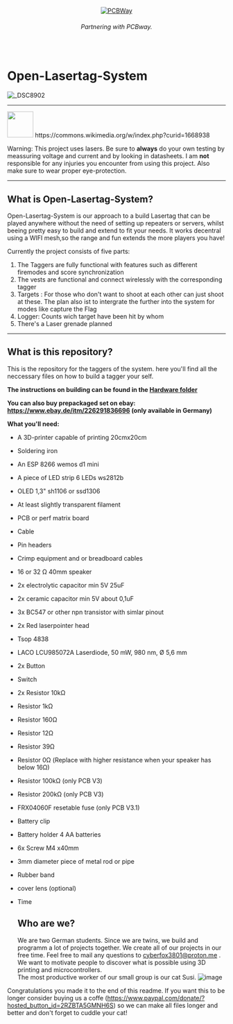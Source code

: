 <div align="center">
  
[![PCBWay](https://github.com/user-attachments/assets/d836a4a7-516c-4f2f-8547-6fc7cfca758b)](www.pcbway.com)
###### Partnering with PCBway.
</div>
<br/>

# Open-Lasertag-System

![_DSC8902](https://github.com/user-attachments/assets/2fc5b138-46ba-4c61-b85c-79018dc33adf)

---

<img src="https://github.com/user-attachments/assets/9b382106-baaf-4b78-8249-ecbceb030ddd" width="60">
https://commons.wikimedia.org/w/index.php?curid=1668938

Warning: This project uses lasers. Be sure to **always** do your own testing by meassuring voltage and current and by looking in datasheets. I am **not** responsible for any injuries you encounter from using this project. Also make sure to wear proper eye-protection.

---

<h2>What is Open-Lasertag-System?</h2>
Open-Lasertag-System is our approach to a build Lasertag that can be played anywhere without the need of setting up repeaters or servers, whilst beeing pretty easy to build and extend to fit your needs. It works decentral using a WIFI mesh,so the range and fun extends the more players you have!

Currently the project consists of five parts:

1.  The Taggers are fully functional with features such as different firemodes and score synchronization
2.  The vests are functional and connect wirelessly with the corresponding tagger
3.  Targets : For those who don't want to shoot at each other can just shoot at these. The plan also ist to intergrate the further into the system for modes like capture the Flag
4.  Logger: Counts wich target have been hit by whom
5.  There's a Laser grenade planned

---

<h2>What is this repository?</h2>

This is the repository for the taggers of the system. here you'll find all the neccessary files on how to build a tagger your self.

**The instructions on building can be found in the <a href="https://github.com/CheatingBoy6890/Open-Lasertag-System-Tagger/tree/main/Hardware">Hardware folder</a>**

**You can also buy prepackaged set on ebay: https://www.ebay.de/itm/226291836696 (only available in Germany)**

**What you'll need:**

- A 3D-printer capable of printing 20cmx20cm
- Soldering iron
- An ESP 8266 wemos d1 mini
- A piece of LED strip 6 LEDs ws2812b
- OLED 1,3" sh1106 or ssd1306
- At least slightly transparent filament
- PCB or perf matrix board
- Cable
- Pin headers
- Crimp equipment and or breadboard cables
- 16 or 32 Ω 40mm speaker
- 2x electrolytic capacitor min 5V 25uF
- 2x ceramic capacitor min 5V about 0,1uF
- 3x BC547 or other npn transistor with simlar pinout
- 2x Red laserpointer head
- Tsop 4838
- LACO LCU985072A Laserdiode, 50 mW, 980 nm, Ø 5,6 mm
- 2x Button
- Switch
- 2x Resistor 10kΩ
- Resistor 1kΩ
- Resistor 160Ω
- Resistor 12Ω
- Resistor 39Ω
- Resistor 0Ω (Replace with higher resistance when your speaker has below 16Ω)
- Resistor 100kΩ (only PCB V3)
- Resistor 200kΩ (only PCB V3)
- FRX04060F resetable fuse (only PCB V3.1)
- Battery clip
- Battery holder 4 AA batteries
- 6x Screw M4 x40mm
- 3mm diameter piece of metal rod or pipe
- Rubber band

- cover lens (optional)
- Time

  ## Who are we?

  We are two German students. Since we are twins, we build and programm a lot of projects together. We create all of our projects in our free time. Feel free to mail any questions to cyberfox3801@proton.me .
  We want to motivate people to discover what is possible using 3D printing and microcontrollers. \
  The most productive worker of our small group is our cat Susi. ![image](https://github.com/user-attachments/assets/7617c73a-d89d-487c-a4de-c76f1b3753f4)

Congratulations you made it to the end of this readme. If you want this to be longer consider buying us a coffe (https://www.paypal.com/donate/?hosted_button_id=2RZBTA5GMNH6S) so we can make all files longer and better
and don't forget to cuddle your cat!
